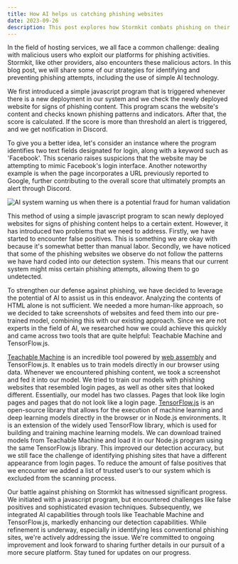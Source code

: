 ```yaml
---
title: How AI helps us catching phishing websites
date: 2023-09-26
description: This post explores how Stormkit combats phishing on their hosting platform. They initially used a javascript program for detection, but faced false positives and evasion tactics. By integrating AI through Teachable Machine and TensorFlow.js, they markedly improved accuracy.
---
```


In the field of hosting services, we all face a common challenge: dealing with malicious users who exploit our platforms for phishing activities. Stormkit, like other providers, also encounters these malicious actors. In this blog post, we will share some of our strategies for identifying and preventing phishing attempts, including the use of simple AI technology.

We first introduced a simple javascript program that is triggered whenever there is a new deployment in our system and we check the newly deployed website for signs of phishing content. This program scans the website's content and checks known phishing patterns and indicators. After that, the score is calculated. If the score is more than threshold an alert is triggered, and we get notification in Discord.

To give you a better idea, let's consider an instance where the program identifies two text fields designated for login, along with a keyword such as 'Facebook'. This scenario raises suspicions that the website may be attempting to mimic Facebook's login interface. Another noteworthy example is when the page incorporates a URL previously reported to Google, further contributing to the overall score that ultimately prompts an alert through Discord.


<div class="img-wrapper">
    <img src="/assets/blog/ai.png" alt="AI system warning us when there is a potential fraud for human validation" />
</div>

This method of using a simple javascript program to scan newly deployed websites for signs of phishing content helps to a certain extent. However, it has introduced two problems that we need to address. Firstly, we have started to encounter false positives. This is something we are okay with because it's somewhat better than manual labor. Secondly, we have noticed that some of the phishing websites we observe do not follow the patterns we have hard coded into our detection system. This means that our current system might miss certain phishing attempts, allowing them to go undetected.

To strengthen our defense against phishing, we have decided to leverage the potential of AI to assist us in this endeavor. Analyzing the contents of HTML alone is not sufficient. We needed a more human-like approach, so we decided to take screenshots of websites and feed them into our pre-trained model, combining this with our existing approach. Since we are not experts in the field of AI, we researched how we could achieve this quickly and came across two tools that are quite helpful: Teachable Machine and TensorFlow.js.

[Teachable Machine](https://teachablemachine.withgoogle.com/) is an incredible tool powered by [web assembly](https://webassembly.org/) and TensorFlow.js. It enables us to train models directly in our browser using data. Whenever we encountered phishing content, we took a screenshot and fed it into our model. We tried to train our models with phishing websites that resembled login pages, as well as other sites that looked different. Essentially, our model has two classes. Pages that look like login pages and pages that do not look like a login page.
[TensorFlow.js](https://www.tensorflow.org/js) is an open-source library that allows for the execution of machine learning and deep learning models directly in the browser or in Node.js environments. It is an extension of the widely used TensorFlow library, which is used for building and training machine learning models. We can download trained models from Teachable Machine and load it in our Node.js program using the same TensorFlow.js library.
This improved our detection accuracy, but we still face the challenge of identifying phishing sites that have a different appearance from login pages. To reduce the amount of false positives that we encounter we added a list of trusted user’s to our system which is excluded from the scanning process.

Our battle against phishing on Stormkit has witnessed significant progress. We initiated with a javascript program, but encountered challenges like false positives and sophisticated evasion techniques. Subsequently, we integrated AI capabilities through tools like Teachable Machine and TensorFlow.js, markedly enhancing our detection capabilities. While refinement is underway, especially in identifying less conventional phishing sites, we're actively addressing the issue. We're committed to ongoing improvement and look forward to sharing further details in our pursuit of a more secure platform. Stay tuned for updates on our progress.


